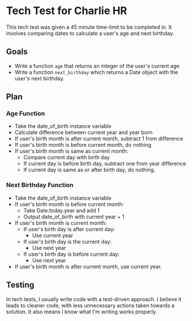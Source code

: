 # Tech Test for Charlie HR

This tech test was given a 45 minute time-limit to be completed in. It involves comparing dates to calculate a user's age and next birthday.

## Goals

- Write a function `age` that returns an integer of the user's current age
- Write a function `next_birthday` which returns a Date object with the user's next birthday.

## Plan

### Age Function

- Take the date_of_birth instance variable
- Calculate difference between current year and year born
- If user's birth month is after current month, subtract 1 from difference
- If user's birth month is before current month, do nothing
- If user's birth month is same as current month:
  - Compare current day with birth day
  - If current day is before birth day, subtract one from year difference
  - If current day is same as or after birth day, do nothing.

### Next Birthday Function

- Take the date_of_birth instance variable
- If user's birth month is before current month:
  - Take Date.today.year and add 1
  - Output date_of_birth with current year + 1
- If user's birth month is current month:
  - If user's birth day is after current day:
    - Use current year
  - If user's birth day is the current day:
    - Use next year
  - If user's birth day is before current day:
    - Use next year
- If user's birth month is after current month, use current year.

## Testing

In tech tests, I usually write code with a test-driven approach. I believe it leads to cleaner code, with less unnecessary actions taken towards a solution. It also means I know what I'm writing works properly.